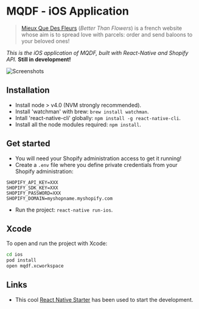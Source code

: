 # MQDF - iOS Application

> [Mieux Que Des Fleurs](http://www.mieuxquedesfleurs.com/) (*Better Than Flowers*) is a french website whose aim is to spread love with parcels: order and send baloons to your beloved ones!

*This is the iOS application of MQDF, built with React-Native and Shopify API.* **Still in development!**

![Screenshots](https://cloud.githubusercontent.com/assets/5517450/15112550/4a1e31ae-1632-11e6-9b11-87af0af066ac.png "Better Than Flowers - Screenshots")

## Installation

* Install node > v4.0 (NVM strongly recommended).
* Install 'watchman' with brew: `brew install watchman`.
* Intall 'react-native-cli' globally: `npm install -g react-native-cli`.
* Install all the node modules required: `npm install`.

## Get started

* You will need your Shopify administration access to get it running!
* Create a `.env` file where you define private credentials from your Shopify administration:
```
SHOPIFY_API_KEY=XXX
SHOPIFY_SDK_KEY=XXX
SHOPIFY_PASSWORD=XXX
SHOPIFY_DOMAIN=myshopname.myshopify.com
```
* Run the project: `react-native run-ios`.

## Xcode

To open and run the project with Xcode:

```bash
cd ios
pod install
open mqdf.xcworkspace
```

## Links
* This cool [React Native Starter](https://github.com/mcnamee/react-native-starter-app) has been used to start the development.
